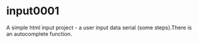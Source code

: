 # input0001
A simple html input project - a user input data serial (some steps).There is an autocomplete function.  
